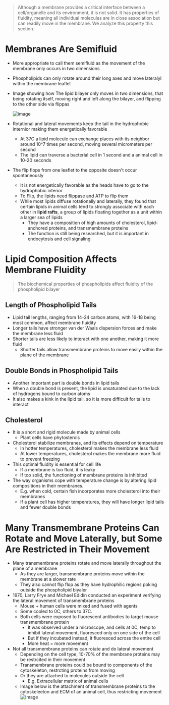 > Although a membrane provides a critical interface between a cell/organelle and its environment, it is not solid. It has properties of fluidity, meaning all individual molecules are in close association but can readily move in the membrane. We analyze this property this section.

# Membranes Are Semifluid
  - More appropriate to call them semifluid as the movement of the membrane only occurs in two dimensions
  -   Phospholipids can only rotate around their long axes and move lateralyl within the membrane leaflet
  - Image showing how The lipid bilayer only moves in two dimensions, that being rotating itself, moving right and left along the bilayer, and flipping to the other side via flippas
    
      ![image](https://github.com/MCBasterSheet/MCBasterSheet/assets/157453648/6e831277-db47-4502-8da4-81389bdde193)
  
  - Rotational and lateral movements keep the tail in the hydrophobic internior making them energetically favorable
      - At 37C a lipid molecule can exchange places with its neighbor around 10^7 times per second, moving several micrometers per second
      - The lipid can traverse a bacterial cell in 1 second and a animal cell in 10-20 seconds
  - The flip flops from one leaflet to the opposite doesn't occur spontaneously
      - It is not energetically favorable as the heads have to go to the hydrophobic interior
      - To Flip, the lipids need flippase and ATP to flip them
    - While most lipids diffuse rotationally and laterally, they found that certain lipids in animal cells tend to strongly associate with each other in **lipid rafts**, a group of lipids floating together as a unit within a larger sea of lipids
      - They have a composition of high amounts of cholesterol, lipid-anchored proteins, and transmembrane proteins
      - The function is still being researched, but it is important in endocytosis and cell signaling
     
# Lipid Composition Affects Membrane Fluidity
>The biochemical properties of phospholipids affect fluidity of the phospholipid bilayer

## Length of Phospholipid Tails
  - Lipid tail lengths, ranging from 14-24 carbon atoms, with 16-18 being most common, affect membrane fluidity
  - Longer tails have stronger van der Waals dispersion forces and make the membrane less fluid
  - Shorter tails are less likely to interact with one another, making it more fluid
    - Shorter tails allow transmembrane proteins to move easily within the plane of the membrane
## Double Bonds in Phospholipid Tails
  - Another important part is double bonds in lipid tails
  - When a double bond is present, the lipid is unsaturated due to the lack of hydrogens bound to carbon atoms
  - It also makes a kink in the lipid tail, so it is more difficult for tails to interact
## Cholesterol
  - It is a short and rigid molecule made by animal cells
    - Plant cells have phytosterols
  - Cholesterol stabilize membranes, and its effects depend on temperature
    - In hotter temperatures, cholesterol makes the membrane less fluid
    - At lower temperatures, cholesterol makes the membrane more fluid to prevent freezing
  - This optimal fluidity is essential for cell life
    - If a membrane is too fluid, it is leaky
    - If too solid, the functioning of membrane proteins is inhibited
  - The way organisms cope with temperature change is by altering lipid compositions in their membranes.
    - E.g. when cold, certain fish incorporates more cholesterol into their membranes
    - If a plant cell has higher temperatures, they will have longer lipid tails and fewer double bonds
# Many Transmembrane Proteins Can Rotate and Move Laterally, but Some Are Restricted in Their Movement
  - Many transmembrane proteins rotate and move laterally throughout the plane of a membrane
    - As they are larger, transmembrane proteins move within the membrane at a slower rate
    - They also cannot flip flop as they have hydrophilic regions poking outside the phospholipid biyaler
  - 1970, Larry Frye and Michael Edidin conducted an experiment verifying the lateral movement of transmembrane proteins
    - Mouse + human cells were mixed and fused with agents
    - Some cooled to 0C, others to 37C.
    - Both cells were exposed to fluorescent antibodies to target mouse transmembrane protein
      -   It was observed under a microscope, and cells at 0C, temp to inhibit lateral movement, fluoresced only on one side of the cell
      -   But if they incubated instead, it fluoresced across the entire cell
      -   More heat = more movement
  - Not all transmembrane proteins can rotate and do lateral movement
    - Depending on the cell type, 10-70% of the membrane proteins may be restrcited in their movement
    - Transmembrane proteins could be bound to components of the cytoskeleton, restrcting proteins from moving
    - Or they are attached to molecules outside the cell
      - E.g. Extracellular matrix of animal cells
    - Image below is the attachment of transmembrane proteins to the cytoskeleeton and ECM of an animal cell, thus restricting movement
         ![image](https://github.com/MCBasterSheet/MCBasterSheet/assets/157453648/e043cef0-a9b0-4774-a00a-245168491705)


